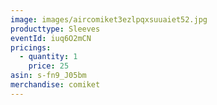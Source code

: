 ```yaml
---
image: images/aircomiket3ezlpqxsuuaiet52.jpg
producttype: Sleeves
eventId: iuq6O2mCN
pricings:
  - quantity: 1
    price: 25
asin: s-fn9_J05bm
merchandise: comiket
---
```

